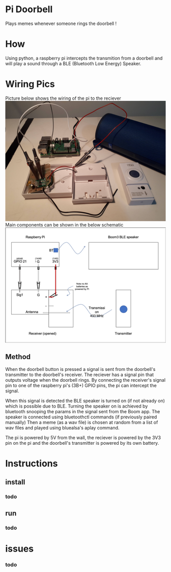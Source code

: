 # Pi Doorbell

Plays memes whenever someone rings the doorbell !

# How

Using python, a raspberry pi intercepts the transmition from a doorbell 
and will play a sound through a BLE (Bluetooth Low Energy) Speaker.

# Wiring Pics
Picture below shows the wiring of the pi to the reciever
![](https://github.com/DevonTomatoSandwich/Pi-Doorbell/blob/master/readme_pics/photo_wiring.jpg)
Main components can be shown in the below schematic 
![](https://github.com/DevonTomatoSandwich/Pi-Doorbell/blob/master/readme_pics/schematic.png)

## Method 

When the doorbell button is pressed a signal is sent from the doorbell's transmitter to the doorbell's receiver. 
The reciever has a signal pin that outputs voltage when the doorbell rings. By connecting the receiver's signal pin to 
one of the raspberry pi's (3B+) GPIO pins, the pi can intercept the signal. 

When this signal is detected the BLE speaker is turned on (if not already on) which is possible due to BLE. 
Turning the speaker on is achieved by bluetooth snooping the params in the signal sent from the Boom app. 
The speaker is connected using bluetoothctl commands (if previously paired manually)
Then a meme (as a wav file) is chosen at random from a list of wav files and played using bluealsa's aplay command. 

The pi is powered by 5V from the wall, the reciever is powered by the 3V3 pin on the pi and the doorbell's transmitter is powered by its own battery.  

# Instructions

## install
  ### todo
## run
  ### todo
# issues
  ### todo
